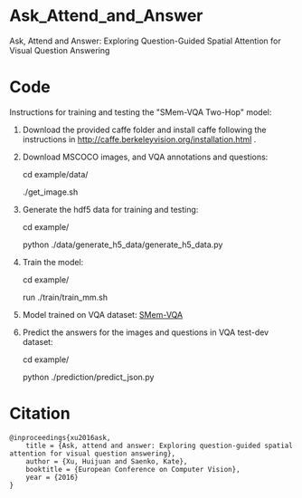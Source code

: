 # Ask_Attend_and_Answer
 
Ask, Attend and Answer: Exploring Question-Guided Spatial Attention for Visual Question Answering


# Code

Instructions for training and testing the "SMem-VQA Two-Hop" model:

1. Download the provided caffe folder and install caffe following the instructions in http://caffe.berkeleyvision.org/installation.html .

2. Download MSCOCO images, and VQA annotations and questions:
  
   cd example/data/

   ./get_image.sh
   
3. Generate the hdf5 data for training and testing:
 
   cd example/

   python ./data/generate_h5_data/generate_h5_data.py

4. Train the model:
 
   cd example/

   run ./train/train_mm.sh 

5. Model trained on VQA dataset: [SMem-VQA](https://drive.google.com/file/d/0BxLtQPBFL-uLUFExNEpHNUIyUzQ/view)

6. Predict the answers for the images and questions in VQA test-dev dataset:
 
   cd example/
   
   python ./prediction/predict_json.py


# Citation

    @inproceedings{xu2016ask,
        title = {Ask, attend and answer: Exploring question-guided spatial attention for visual question answering},
        author = {Xu, Huijuan and Saenko, Kate},
        booktitle = {European Conference on Computer Vision},
        year = {2016}
    }


